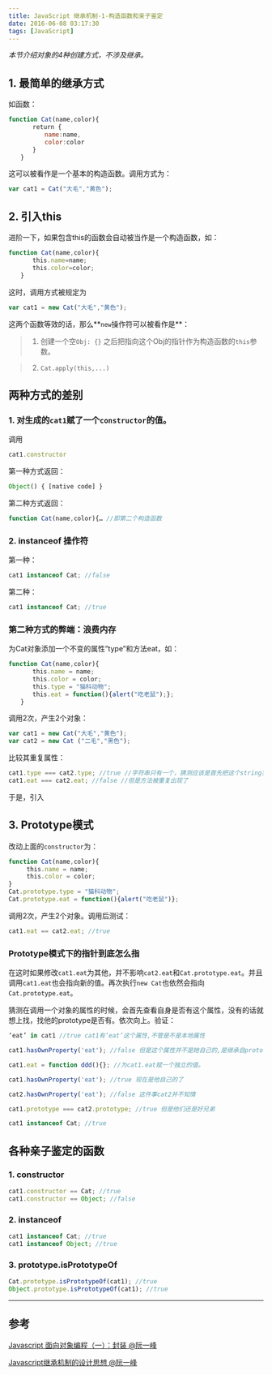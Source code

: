 ```yaml
---
title: JavaScript 继承机制-1-构造函数和亲子鉴定
date: 2016-06-08 03:17:30
tags: [JavaScript]
---
```


*本节介绍对象的4种创建方式，不涉及继承。*

## 1. 最简单的继承方式
如函数：
```js
function Cat(name,color){
　　　　return {
　　　　　　name:name,
　　　　　　color:color
　　　　}
　　}
```
这可以被看作是一个基本的构造函数。调用方式为：
```js
var cat1 = Cat("大毛","黄色");
```

## 2. 引入this

进阶一下，如果包含this的函数会自动被当作是一个构造函数，如：
```js
function Cat(name,color){
　　　　this.name=name;
　　　　this.color=color;
　　}
```

这时，调用方式被规定为

```js
var cat1 = new Cat("大毛","黄色");
```

这两个函数等效的话，那么**`new`操作符可以被看作是**：

>1. 创建一个空`Obj: {}` 之后把指向这个Obj的指针作为构造函数的`this`参数。

>2. `Cat.apply(this,...)`

## 两种方式的差别
### 1. 对生成的`cat1`赋了一个`constructor`的值。

调用
```js
cat1.constructor
```

第一种方式返回：
```js
Object() { [native code] }
```

第二种方式返回：
```js
function Cat(name,color){… //即第二个构造函数
```

### 2. instanceof  操作符

第一种：
```js
cat1 instanceof Cat; //false
```
第二种：
```js
cat1 instanceof Cat; //true
```

### 第二种方式的弊端：浪费内存

为Cat对象添加一个不变的属性”type”和方法eat，如：
```js
function Cat(name,color){
　　　　this.name = name;
　　　　this.color = color;
　　　　this.type = "猫科动物";
　　　　this.eat = function(){alert("吃老鼠");};
　　}
```

调用2次，产生2个对象：
```js
var cat1 = new Cat("大毛","黄色");
var cat2 = new Cat ("二毛","黑色");
```

比较其重复属性：
```js
cat1.type === cat2.type; //true //字符串只有一个，猜测应该是首先把这个string实例化,指针都赋给2个对象
cat1.eat === cat2.eat; //false //但是方法被重复出现了
```

于是，引入
## 3. Prototype模式
改动上面的`constructor`为：
```js
function Cat(name,color){
　　　this.name = name;
　　　this.color = color;
}
Cat.prototype.type = "猫科动物";
Cat.prototype.eat = function(){alert("吃老鼠")};
```

调用2次，产生2个对象。调用后测试：
```js
cat1.eat == cat2.eat; //true
```

### Prototype模式下的指针到底怎么指
在这时如果修改`cat1.eat`为其他，并不影响`cat2.eat`和`Cat.prototype.eat`。并且调用`cat1.eat`也会指向新的值。再次执行`new Cat`也依然会指向`Cat.prototype.eat`。

猜测在调用一个对象的属性的时候，会首先查看自身是否有这个属性，没有的话就想上找，找他的prototype是否有。依次向上。验证：

```js
‘eat’ in cat1 //true cat1有’eat’这个属性,不管是不是本地属性

cat1.hasOwnProperty('eat'); //false 但是这个属性并不是她自己的,是继承自prototype对象的属性

cat1.eat = function ddd(){}; //为cat1.eat赋一个独立的值。

cat1.hasOwnProperty('eat'); //true 现在是他自己的了

cat2.hasOwnProperty('eat'); //false 这件事cat2并不知情

cat1.prototype === cat2.prototype; //true 但是他们还是好兄弟

cat1 instanceof Cat; //true
```

## 各种亲子鉴定的函数

### 1. constructor
```js
cat1.constructor == Cat; //true
cat1.constructor == Object; //false
```

### 2. instanceof
```js
cat1 instanceof Cat; //true
cat1 instanceof Object; //true
```

### 3. prototype.isPrototypeOf
```js
Cat.prototype.isPrototypeOf(cat1); //true
Object.prototype.isPrototypeOf(cat1); //true
```

---
## 参考
[Javascript 面向对象编程（一）：封装 @阮一峰](
http://www.ruanyifeng.com/blog/2010/05/object-oriented_javascript_encapsulation.html)

[Javascript继承机制的设计思想 @阮一峰](http://www.ruanyifeng.com/blog/2011/06/designing_ideas_of_inheritance_mechanism_in_javascript.html)
